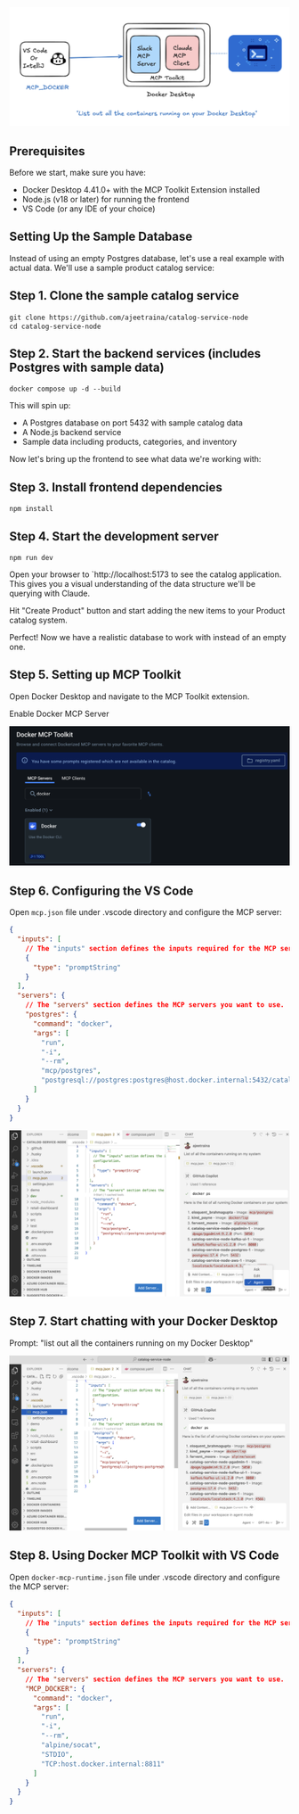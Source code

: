 

![vscode-copilot](images/vscode-copiliot-docker.png)


## Prerequisites

Before we start, make sure you have:

- Docker Desktop 4.41.0+ with the MCP Toolkit Extension installed
- Node.js (v18 or later) for running the frontend
- VS Code (or any IDE of your choice)

## Setting Up the Sample Database

Instead of using an empty Postgres database, let's use a real example with actual data.
We'll use a sample product catalog service:

## Step 1. Clone the sample catalog service

```
git clone https://github.com/ajeetraina/catalog-service-node
cd catalog-service-node
```

## Step 2. Start the backend services (includes Postgres with sample data)

```
docker compose up -d --build
```

This will spin up:


- A Postgres database on port 5432 with sample catalog data
- A Node.js backend service
- Sample data including products, categories, and inventory

Now let's bring up the frontend to see what data we're working with:


## Step 3. Install frontend dependencies

```
npm install
```

## Step 4. Start the development server

```
npm run dev
```

Open your browser to `http://localhost:5173 to see the catalog application.
This gives you a visual understanding of the data structure we'll be querying with Claude.


Hit "Create Product" button and start adding the new items to your Product catalog system.

Perfect! Now we have a realistic database to work with instead of an empty one.


## Step 5. Setting up MCP Toolkit

Open Docker Desktop and navigate to the MCP Toolkit extension.

Enable Docker MCP Server

![docker cli](./images/docker-cli.png)

## Step 6. Configuring the VS Code 

Open `mcp.json` file under .vscode directory and configure the MCP server:

```json
{
  "inputs": [
    // The "inputs" section defines the inputs required for the MCP server configuration.
    {
      "type": "promptString"
    }
  ],
  "servers": {
    // The "servers" section defines the MCP servers you want to use.
    "postgres": {
      "command": "docker",
      "args": [
        "run",
        "-i",
        "--rm",
        "mcp/postgres",
        "postgresql://postgres:postgres@host.docker.internal:5432/catalog"
      ]
    }
  }
}
```


![vscode](./images/vscode_dockercli.png)

## Step 7. Start chatting with your Docker Desktop

Prompt: "list out all the containers running on my Docker Desktop"

![nginx](./images/nginx-dockercli.png)

## Step 8. Using Docker MCP Toolkit with VS Code

Open `docker-mcp-runtime.json` file under .vscode directory and configure the MCP server:

```json
{
  "inputs": [
    // The "inputs" section defines the inputs required for the MCP server configuration.
    {
      "type": "promptString"
    }
  ],
  "servers": {
    // The "servers" section defines the MCP servers you want to use.
    "MCP_DOCKER": {
      "command": "docker",
      "args": [
        "run",
        "-i",
        "--rm",
        "alpine/socat",
        "STDIO",
        "TCP:host.docker.internal:8811"
      ]
    }
  }
}
```